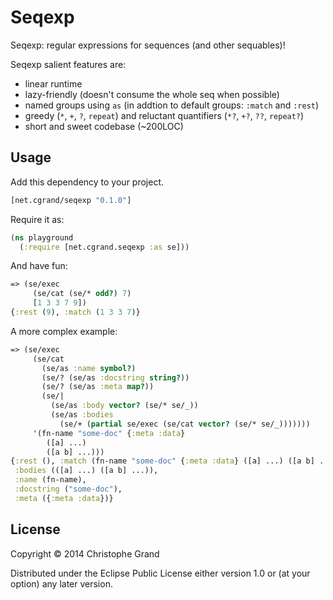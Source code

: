 # Seqexp

Seqexp: regular expressions for sequences (and other sequables)!

Seqexp salient features are:

* linear runtime
* lazy-friendly (doesn't consume the whole seq when possible)
* named groups using `as` (in addtion to default groups: `:match` and `:rest`)
* greedy (`*`, `+`, `?`, `repeat`) and reluctant quantifiers (`*?`, `+?`, `??`, `repeat?`)
* short and sweet codebase (~200LOC)

## Usage

Add this dependency to your project.

```clj
[net.cgrand/seqexp "0.1.0"]
```

Require it as:

```clj
(ns playground
  (:require [net.cgrand.seqexp :as se]))
```

And have fun:

```clj
=> (se/exec
     (se/cat (se/* odd?) 7)
     [1 3 3 7 9])
{:rest (9), :match (1 3 3 7)}
```

A more complex example:

```clj
=> (se/exec
     (se/cat
       (se/as :name symbol?)
       (se/? (se/as :docstring string?))
       (se/? (se/as :meta map?))
       (se/|
         (se/as :body vector? (se/* se/_))
         (se/as :bodies
           (se/+ (partial se/exec (se/cat vector? (se/* se/_)))))))
     '(fn-name "some-doc" {:meta :data}
        ([a] ...)
        ([a b] ...)))
{:rest (), :match (fn-name "some-doc" {:meta :data} ([a] ...) ([a b] ...)),
 :bodies (([a] ...) ([a b] ...)),
 :name (fn-name),
 :docstring ("some-doc"),
 :meta ({:meta :data})}
```

## License

Copyright © 2014 Christophe Grand

Distributed under the Eclipse Public License either version 1.0 or (at
your option) any later version.
